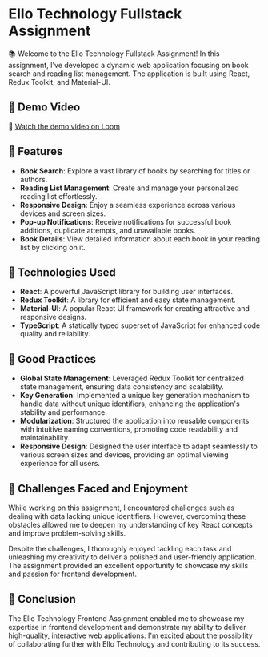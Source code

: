 # Ello Technology Fullstack Assignment

📚 Welcome to the Ello Technology Fullstack Assignment! In this assignment, I've developed a dynamic web application focusing on book search and reading list management. The application is built using React, Redux Toolkit, and Material-UI.

## 🎥 Demo Video

👀 [Watch the demo video on Loom](https://www.loom.com/share/5e3a316e0db544ad9d89c0e4b04b1bf5?sid=10a6c260-58a9-4f27-b543-8be284dbaa95)

## 🚀 Features

- **Book Search**: Explore a vast library of books by searching for titles or authors.
- **Reading List Management**: Create and manage your personalized reading list effortlessly.
- **Responsive Design**: Enjoy a seamless experience across various devices and screen sizes.
- **Pop-up Notifications**: Receive notifications for successful book additions, duplicate attempts, and unavailable books.
- **Book Details**: View detailed information about each book in your reading list by clicking on it.

## 💼 Technologies Used

- **React**: A powerful JavaScript library for building user interfaces.
- **Redux Toolkit**: A library for efficient and easy state management.
- **Material-UI**: A popular React UI framework for creating attractive and responsive designs.
- **TypeScript**: A statically typed superset of JavaScript for enhanced code quality and reliability.

## 🌟 Good Practices

- **Global State Management**: Leveraged Redux Toolkit for centralized state management, ensuring data consistency and scalability.
- **Key Generation**: Implemented a unique key generation mechanism to handle data without unique identifiers, enhancing the application's stability and performance.
- **Modularization**: Structured the application into reusable components with intuitive naming conventions, promoting code readability and maintainability.
- **Responsive Design**: Designed the user interface to adapt seamlessly to various screen sizes and devices, providing an optimal viewing experience for all users.

## 🧠 Challenges Faced and Enjoyment

While working on this assignment, I encountered challenges such as dealing with data lacking unique identifiers. However, overcoming these obstacles allowed me to deepen my understanding of key React concepts and improve problem-solving skills.

Despite the challenges, I thoroughly enjoyed tackling each task and unleashing my creativity to deliver a polished and user-friendly application. The assignment provided an excellent opportunity to showcase my skills and passion for frontend development.

## 📝 Conclusion

The Ello Technology Frontend Assignment enabled me to showcase my expertise in frontend development and demonstrate my ability to deliver high-quality, interactive web applications. I'm excited about the possibility of collaborating further with Ello Technology and contributing to its success.

